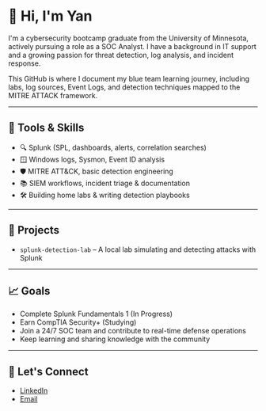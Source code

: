 # 👋 Hi, I'm Yan

I'm a cybersecurity bootcamp graduate from the University of Minnesota, actively pursuing a role as a SOC Analyst. I have a background in IT support and a growing passion for threat detection, log analysis, and incident response.

This GitHub is where I document my blue team learning journey, including labs, log sources, Event Logs, and detection techniques mapped to the MITRE ATTACK framework.

---

## 🔧 Tools & Skills
- 🔍 Splunk (SPL, dashboards, alerts, correlation searches)
- 🪟 Windows logs, Sysmon, Event ID analysis
- 🛡️ MITRE ATT&CK, basic detection engineering
- 📚 SIEM workflows, incident triage & documentation
- 🛠️ Building home labs & writing detection playbooks

---

## 🧪 Projects
- `splunk-detection-lab` – A local lab simulating and detecting attacks with Splunk

---

## 📈 Goals
- Complete Splunk Fundamentals 1 (In Progress)
- Earn CompTIA Security+ (Studying)
- Join a 24/7 SOC team and contribute to real-time defense operations
- Keep learning and sharing knowledge with the community

---

## 💬 Let's Connect
- [LinkedIn](https://www.linkedin.com/in/yan-cherniy-70ba93243/)
- [Email](yancherniy8@gmail.com)

